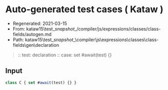 # Auto-generated test cases ( Kataw )
- Regenerated: 2021-03-15
- From: kataw15\test\__snapshot__/compiler/js/expressions/classes/class-fields/autogen.md
- Path: kataw15\test\__snapshot__\compiler\js\expressions\classes\class-fields\gen\declaration
> :: test: declaration
> :: case: set #await(test) {}
## Input

`````js
class C { set #await(test) {} }
`````
